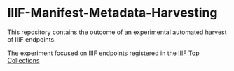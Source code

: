 # IIIF-Manifest-Metadata-Harvesting

This repository contains the outcome of an experimental automated harvest of IIIF endpoints.

The experiment focused on IIIF endpoints registered in the [IIIF Top Collections](https://docs.google.com/spreadsheets/d/1apQKFkfBV89BvycaBPN6v-LjeaKaVVMaMUsY6L4KRJo/edit#gid=0)

